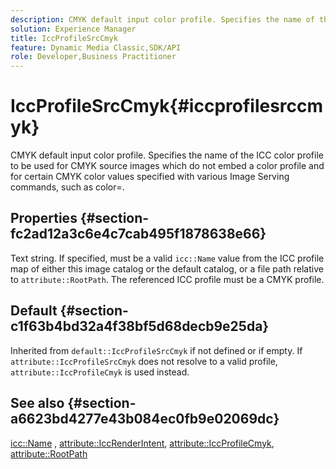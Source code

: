 ```yaml
---
description: CMYK default input color profile. Specifies the name of the ICC color profile to be used for CMYK source images which do not embed a color profile and for certain CMYK color values specified with various Image Serving commands, such as color=.
solution: Experience Manager
title: IccProfileSrcCmyk
feature: Dynamic Media Classic,SDK/API
role: Developer,Business Practitioner
---
```


# IccProfileSrcCmyk{#iccprofilesrccmyk}

CMYK default input color profile. Specifies the name of the ICC color profile to be used for CMYK source images which do not embed a color profile and for certain CMYK color values specified with various Image Serving commands, such as color=.

## Properties {#section-fc2ad12a3c6e4c7cab495f1878638e66}

Text string. If specified, must be a valid `icc::Name` value from the ICC profile map of either this image catalog or the default catalog, or a file path relative to `attribute::RootPath`. The referenced ICC profile must be a CMYK profile.

## Default {#section-c1f63b4bd32a4f38bf5d68decb9e25da}

Inherited from `default::IccProfileSrcCmyk` if not defined or if empty. If `attribute::IccProfileSrcCmyk` does not resolve to a valid profile, `attribute::IccProfileCmyk` is used instead.

## See also {#section-a6623bd4277e43b084ec0fb9e02069dc}

[icc::Name](../../../../../is-api/image-catalog/image-serving-api-ref/c-image-catalog-reference/c-icc-profile-map-reference/r-name-icc.md#reference-9e7d3c8e35434981a3dfac66b8946cbe) , [attribute::IccRenderIntent](../../../../../is-api/image-catalog/image-serving-api-ref/c-image-catalog-reference/c-attributes-reference/r-iccrenderintent.md#reference-012f207f28bd4406a5368d23ed95a51f), [attribute::IccProfileCmyk](../../../../../is-api/image-catalog/image-serving-api-ref/c-image-catalog-reference/c-attributes-reference/r-iccprofilecmyk.md#reference-db89f9dac33e447cadb359ec1ba27ee0), [attribute::RootPath](../../../../../is-api/image-catalog/image-serving-api-ref/c-image-catalog-reference/c-attributes-reference/r-rootpath.md#reference-17d57e5967be403b8408fa7214017494) 
